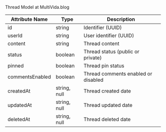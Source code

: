 Thread Model at MultiVida.blog


| Attribute Name    | Type           | Description                             |
|-------------------|----------------|-----------------------------------------|
| id                | string         | Identifier (UUID)                       |
| userId           | string         | User identifier (UUID)                  |
| content           | string         | Thread content                          |
| status            | boolean        | Thread status (public or private)      |
| pinned            | boolean        | Thread pin status                       |
| commentsEnabled  | boolean        | Thread comments enabled or disabled    |
| createdAt        | string, null   | Thread created date                     |
| updatedAt        | string, null   | Thread updated date                     |
| deletedAt        | string, null   | Thread deleted date   
